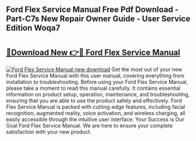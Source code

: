 ## Ford Flex Service Manual Free Pdf Download - Part-C7s New Repair Owner Guide - User Service Edition Woqa7

# <h2><a href="http://bc44333.oget.top/?id=Ford+Flex+Service+Manual">🔗Download New 👉🔴 Ford Flex Service Manual</a></h2>

[![Ford Flex Service Manual new download](https://i.imgur.com/5g1atiW.png)](http://bc44333.oget.top/?id=Ford+Flex+Service+Manual)
Get the most out of your new Ford Flex Service Manual with this user manual, covering everything from installation to troubleshooting. Before using your Ford Flex Service Manual, please take a moment to read this manual carefully. It contains essential information on product setup, operation, maintenance, and troubleshooting, ensuring that you are able to use the product safely and effectively. Ford Flex Service Manual is packed with cutting-edge features, including facial recognition, augmented reality, voice activation, and wireless charging, all easily accessible through the intuitive user interface. Your Success is Our Goal Ford Flex Service Manual. We are here to ensure your complete satisfaction with your new product.
